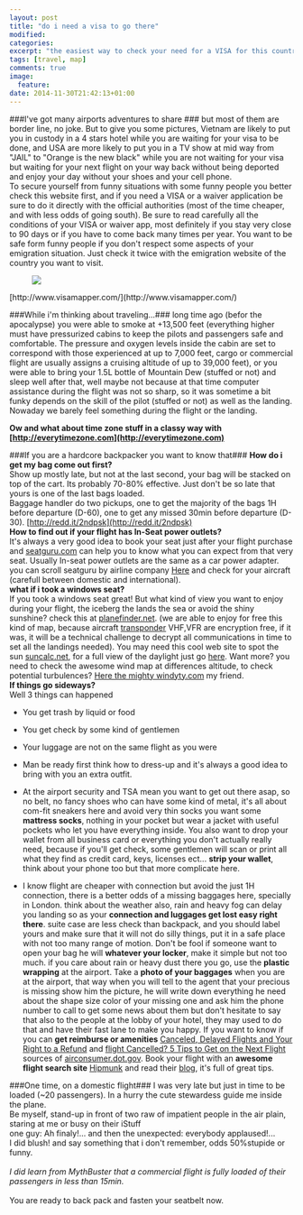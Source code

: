 ```yaml
---
layout: post
title: "do i need a visa to go there"
modified:
categories:
excerpt: "the easiest way to check your need for a VISA for this country"
tags: [travel, map]
comments: true
image:
  feature:
date: 2014-11-30T21:42:13+01:00
---
```


###I've got many airports adventures to share ###
but most of them are border line, no joke.
But to give you some pictures, Vietnam are likely to put you in custody in a 4 stars hotel while you are waiting for your visa to be done, and USA are more likely to put you in a TV show at mid way from "JAIL" to "Orange is the new black" while you are not waiting for your visa but waiting for your next flight on your way back without being deported and enjoy your day without your shoes and your cell phone.  
To secure yourself from funny situations with some funny people you better check this website first, and if you need a VISA or a waiver application be sure to do it directly with the official authorities (most of the time cheaper, and with less odds of going south). Be sure to read carefully all the conditions of your VISA or waiver app, most definitely if you stay very close to 90 days or if you have to come back many times per year. You want to be safe form funny people if you don't respect some aspects of your emigration situation. Just check it twice with the emigration website of the country you want to visit.  
<figure class="full">
    <a href="http://www.visamapper.com/"><img src="http://i.imgur.com/2HdPJxl.png"></a>
</figure>
[http://www.visamapper.com/](http://www.visamapper.com/)

###While i'm thinking about traveling...###
long time ago (befor the apocalypse) you were able to smoke at +13,500 feet (everything higher must have pressurized cabins to keep the pilots and passengers safe and comfortable. The pressure and oxygen levels inside the cabin are set to correspond with those experienced at up to 7,000 feet, cargo or commercial flight are usually assigns a cruising altitude of up to 39,000 feet), or you were able to bring your 1.5L bottle of Mountain Dew (stuffed or not) and sleep well after that, well maybe not because at that time computer assistance during the flight was not so sharp, so it was sometime a bit funky depends on the skill of the pilot (stuffed or not) as well as the landing. Nowaday we barely feel something during the flight or the landing.  

**Ow and what about time zone stuff in a classy way with [http://everytimezone.com](http://everytimezone.com)**

###If you are a hardcore backpacker you want to know that###
**How do i get my bag come out first?**  
Show up mostly late, but not at the last second, your bag will be stacked on top of the cart. Its probably 70-80% effective. Just don't be so late that yours is one of the last bags loaded.  
Baggage handler do two pickups, one to get the majority of the bags 1H before departure (D-60), one to get any missed 30min before departure (D-30).
[http://redd.it/2ndpsk](http://redd.it/2ndpsk)  
**How to find out if your flight has In-Seat power outlets?**  
It's always a very good idea to book your seat just after your flight purchase and [seatguru.com](http://www.seatguru.com) can help you to know what you can expect from that very seat. Usually In-seat power outlets are the same as a car power adapter. you can scroll seatguru by airline company [Here](http://www.seatguru.com/browseairlines/browseairlines.php) and check for your aircraft (carefull between domestic and international).  
**what if i took a windows seat?**  
If you took a windows seat great! But what kind of view you want to enjoy during your flight, the iceberg the lands the sea or avoid the shiny sunshine? check this at [planefinder.net](http://planefinder.net/). (we are able to enjoy for free this kind of map, because aircraft [transponder](https://en.wikipedia.org/wiki/Transponder_%28aeronautics%29) VHF,VFR are encryption free, if it was, it will be a technical challenge to decrypt all communications in time to set all the landings needed). You may need this cool web site to spot the sun [suncalc.net](http://suncalc.net), for a full view of the daylight just go [here](http://www.die.net/earth/). Want more? you need to check the awesome wind map at differences altitude, to check potential turbulences? [Here the mighty windyty.com](http://www.windyty.com/) my friend.  
**If things go sideways?**  
Well 3 things can happened  

+   You get trash by liquid or food
+   You get check by some kind of gentlemen
+   Your luggage are not on the same flight as you were  

+   Man be ready first think how to dress-up and it's always a good idea to bring with you an extra outfit.  
+   At the airport security and TSA mean you want to get out there asap, so no belt, no fancy shoes who can have some kind of metal, it's all about com-fit sneakers here and avoid very thin socks you want some **mattress socks**, nothing in your pocket but wear a jacket with useful pockets who let you have everything inside. You also want to drop your wallet from all business card or everything you don't actually really need, because if you'll get check, some gentlemen will scan or print all what they find as credit card, keys, licenses ect... **strip your wallet**, think about your phone too but that more complicate here.  
+   I know flight are cheaper with connection but avoid the just 1H connection, there is a better odds of a missing baggages here, specially in London. think about the weather also, rain and heavy fog can delay you landing so as your **connection and luggages get lost easy right there**. suite case are less check than backpack, and you should label yours and make sure that it will not do silly things, put it in a safe place with not too many range of motion. Don't be fool if someone want to open your bag he will **whatever your locker**, make it simple but not too much. if you care about rain or heavy dust there you go, use the **plastic wrapping** at the airport. Take a **photo of your baggages** when you are at the airport, that way when you will tell to the agent that your precious is missing show him the picture, he will write down everything he need about the shape size color of your missing one and ask him the phone number to call to get some news about them but don't hesitate to say that also to the people at the lobby of your hotel, they may used to do that and have their fast lane to make you happy. If you want to know if you can **get reimburse or amenities** [Canceled, Delayed Flights and Your Right to a Refund](http://www.farecompare.com/news/cancelled-delayed-flights-your-rights-your-next-steps/) and [flight Cancelled? 5 Tips to Get on the Next Flight](http://www.farecompare.com/travel-advice/flight-cancelled-5-tips-to-get-on-the-next-flight/) sources of [airconsumer.dot.gov](http://airconsumer.dot.gov/publications/flyrights.htm#delayed). Book your flight with an **awesome flight search site** [Hipmunk](https://www.hipmunk.com) and read their [blog](http://blog.hipmunk.com/), it's full of great tips.

###One time, on a domestic flight###
I was very late but just in time to be loaded (~20 passengers). In a hurry the cute stewardess guide me inside the plane.<br>
Be myself, stand-up in front of two raw of impatient people in the air plain, staring at me or busy on their iStuff  
one guy: Ah finaly!... and then the unexpected: everybody applaused!...<br>
I did blush! and say something that i don't remember, odds 50%stupide or funny.<br>
<br>
*I did learn from MythBuster that a commercial flight is fully loaded of their passengers in less than 15min.*  <br>
<br>
You are ready to back pack and fasten your seatbelt now.

